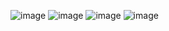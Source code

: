 ![image](https://github.com/user-attachments/assets/34be54a3-3e99-42a4-9b61-3303e7adfb18)
![image](https://github.com/user-attachments/assets/9d840613-a103-473e-ac3a-8b9c5967c27f)
![image](https://github.com/user-attachments/assets/9cd0100d-0b46-4974-9c05-35a89542a7c0)
![image](https://github.com/user-attachments/assets/b50c6500-3c0b-4be6-b252-65941ef0652c)

